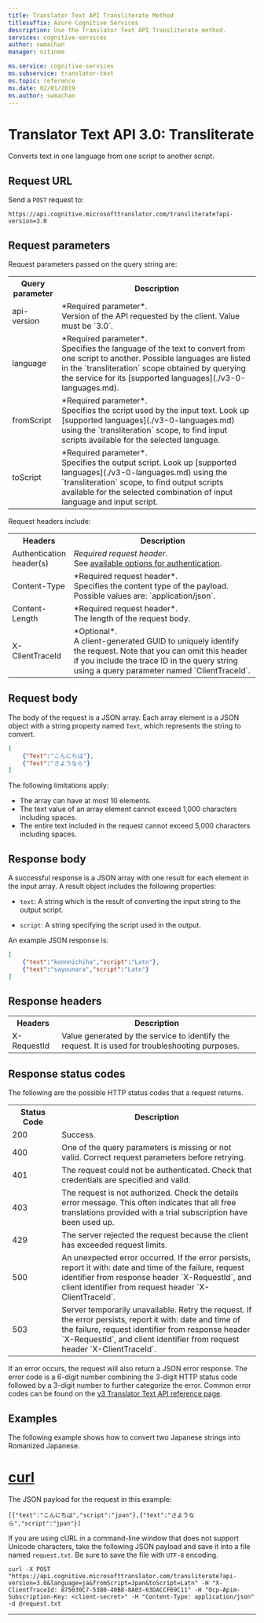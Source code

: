 ```yaml
---
title: Translator Text API Transliterate Method
titlesuffix: Azure Cognitive Services
description: Use the Translator Text API Transliterate method.
services: cognitive-services
author: swmachan
manager: nitinme

ms.service: cognitive-services
ms.subservice: translator-text
ms.topic: reference
ms.date: 02/01/2019
ms.author: swmachan
---
```


# Translator Text API 3.0: Transliterate

Converts text in one language from one script to another script.

## Request URL

Send a `POST` request to:

```HTTP
https://api.cognitive.microsofttranslator.com/transliterate?api-version=3.0
```

## Request parameters

Request parameters passed on the query string are:

<table width="100%">
  <th width="20%">Query parameter</th>
  <th>Description</th>
  <tr>
    <td>api-version</td>
    <td>*Required parameter*.<br/>Version of the API requested by the client. Value must be `3.0`.</td>
  </tr>
  <tr>
    <td>language</td>
    <td>*Required parameter*.<br/>Specifies the language of the text to convert from one script to another. Possible languages are listed in the `transliteration` scope obtained by querying the service for its [supported languages](./v3-0-languages.md).</td>
  </tr>
  <tr>
    <td>fromScript</td>
    <td>*Required parameter*.<br/>Specifies the script used by the input text. Look up [supported languages](./v3-0-languages.md) using the `transliteration` scope, to find input scripts available for the selected language.</td>
  </tr>
  <tr>
    <td>toScript</td>
    <td>*Required parameter*.<br/>Specifies the output script. Look up [supported languages](./v3-0-languages.md) using the `transliteration` scope, to find output scripts available for the selected combination of input language and input script.</td>
  </tr>
</table> 

Request headers include:

<table width="100%">
  <th width="20%">Headers</th>
  <th>Description</th>
  <tr>
    <td>Authentication header(s)</td>
    <td><em>Required request header</em>.<br/>See <a href="https://docs.microsoft.com/azure/cognitive-services/translator/reference/v3-0-reference#authentication">available options for authentication</a>.</td>
  </tr>
  <tr>
    <td>Content-Type</td>
    <td>*Required request header*.<br/>Specifies the content type of the payload. Possible values are: `application/json`.</td>
  </tr>
  <tr>
    <td>Content-Length</td>
    <td>*Required request header*.<br/>The length of the request body.</td>
  </tr>
  <tr>
    <td>X-ClientTraceId</td>
    <td>*Optional*.<br/>A client-generated GUID to uniquely identify the request. Note that you can omit this header if you include the trace ID in the query string using a query parameter named `ClientTraceId`.</td>
  </tr>
</table> 

## Request body

The body of the request is a JSON array. Each array element is a JSON object with a string property named `Text`, which represents the string to convert.

```json
[
    {"Text":"こんにちは"},
    {"Text":"さようなら"}
]
```

The following limitations apply:

* The array can have at most 10 elements.
* The text value of an array element cannot exceed 1,000 characters including spaces.
* The entire text included in the request cannot exceed 5,000 characters including spaces.

## Response body

A successful response is a JSON array with one result for each element in the input array. A result object includes the following properties:

  * `text`: A string which is the result of converting the input string to the output script.
  
  * `script`: A string specifying the script used in the output.

An example JSON response is:

```json
[
    {"text":"konnnichiha","script":"Latn"},
    {"text":"sayounara","script":"Latn"}
]
```

## Response headers

<table width="100%">
  <th width="20%">Headers</th>
  <th>Description</th>
  <tr>
    <td>X-RequestId</td>
    <td>Value generated by the service to identify the request. It is used for troubleshooting purposes.</td>
  </tr>
</table> 

## Response status codes

The following are the possible HTTP status codes that a request returns. 

<table width="100%">
  <th width="20%">Status Code</th>
  <th>Description</th>
  <tr>
    <td>200</td>
    <td>Success.</td>
  </tr>
  <tr>
    <td>400</td>
    <td>One of the query parameters is missing or not valid. Correct request parameters before retrying.</td>
  </tr>
  <tr>
    <td>401</td>
    <td>The request could not be authenticated. Check that credentials are specified and valid.</td>
  </tr>
  <tr>
    <td>403</td>
    <td>The request is not authorized. Check the details error message. This often indicates that all free translations provided with a trial subscription have been used up.</td>
  </tr>
  <tr>
    <td>429</td>
    <td>The server rejected the request because the client has exceeded request limits.</td>
  </tr>
  <tr>
    <td>500</td>
    <td>An unexpected error occurred. If the error persists, report it with: date and time of the failure, request identifier from response header `X-RequestId`, and client identifier from request header `X-ClientTraceId`.</td>
  </tr>
  <tr>
    <td>503</td>
    <td>Server temporarily unavailable. Retry the request. If the error persists, report it with: date and time of the failure, request identifier from response header `X-RequestId`, and client identifier from request header `X-ClientTraceId`.</td>
  </tr>
</table> 

If an error occurs, the request will also return a JSON error response. The error code is a 6-digit number combining the 3-digit HTTP status code followed by a 3-digit number to further categorize the error. Common error codes can be found on the [v3 Translator Text API reference page](https://docs.microsoft.com/azure/cognitive-services/translator/reference/v3-0-reference#errors). 

## Examples

The following example shows how to convert two Japanese strings into Romanized Japanese.

# [curl](#tab/curl)

The JSON payload for the request in this example:

```
[{"text":"こんにちは","script":"jpan"},{"text":"さようなら","script":"jpan"}]
```

If you are using cURL in a command-line window that does not support Unicode characters, take the following JSON payload and save it into a file named `request.txt`. Be sure to save the file with `UTF-8` encoding.

```
curl -X POST "https://api.cognitive.microsofttranslator.com/transliterate?api-version=3.0&language=ja&fromScript=Jpan&toScript=Latn" -H "X-ClientTraceId: 875030C7-5380-40B8-8A03-63DACCF69C11" -H "Ocp-Apim-Subscription-Key: <client-secret>" -H "Content-Type: application/json" -d @request.txt
```

---
